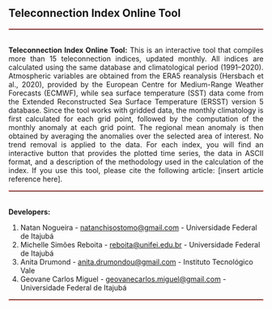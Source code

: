 ## Teleconnection Index Online Tool

<hr style="margin-top: 0; margin-bottom: 0; height: 1px; border: 1px solid #ff9793;"><br>

<div style="text-align: justify">

**Teleconnection Index Online Tool:** This is an interactive tool that compiles more than 15 teleconnection indices, updated monthly. All indices are calculated using the same database and climatological period (1991–2020). Atmospheric variables are obtained from the ERA5 reanalysis (Hersbach et al., 2020), provided by the European Centre for Medium-Range Weather Forecasts (ECMWF), while sea surface temperature (SST) data come from the Extended Reconstructed Sea Surface Temperature (ERSST) version 5 database. Since the tool works with gridded data, the monthly climatology is first calculated for each grid point, followed by the computation of the monthly anomaly at each grid point. The regional mean anomaly is then obtained by averaging the anomalies over the selected area of interest. No trend removal is applied to the data. For each index, you will find an interactive button that provides the plotted time series, the data in ASCII format, and a description of the methodology used in the calculation of the index. If you use this tool, please cite the following article: [insert article reference here].<br>

</div>

<hr style="margin-top: 0; margin-bottom: 0; height: 1px; border: 1px solid #ff9793;"><br>

**Developers:**

1. Natan Nogueira - natanchisostomo@gmail.com - Universidade Federal de Itajubá  
2. Michelle Simões Reboita - reboita@unifei.edu.br - Universidade Federal de Itajubá  
3. Anita Drumond - anita.drumondou@gmail.com - Instituto Tecnológico Vale  
4. Geovane Carlos Miguel - geovanecarlos.miguel@gmail.com - Universidade Federal de Itajubá

<hr style="margin-top: 0; margin-bottom: 0; height: 1px; border: 1px solid #ff9793;"><br>
